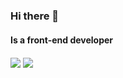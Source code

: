### Hi there 👋
#### Is a front-end developer

<div>
   <img align="center" src="https://github-readme-stats.vercel.app/api?username=1587315093&count_private=true&show_icons=true&hide_title=true&theme=dark&include_all_commits=true&bg_color=0,80B1C1,0D86AE&text_color=E7EFF0&icon_color=19CAE2">
  <img align="center" src="https://github-readme-stats.vercel.app/api/top-langs/?username=1587315093&theme=dark&layout=compact&show_icons=true&bg_color=0,80B1C1,0D86AE&icon_color=19CAE2&text_color=E7EFF0">
</div>

<!--
**1587315093/1587315093** is a ✨ _special_ ✨ repository because its `README.md` (this file) appears on your GitHub profile.

Here are some ideas to get you started:

- 🔭 I’m currently working on ...
- 🌱 I’m currently learning ...
- 👯 I’m looking to collaborate on ...
- 🤔 I’m looking for help with ...
- 💬 Ask me about ...
- 📫 How to reach me: ...
- 😄 Pronouns: ...
- ⚡ Fun fact: ...
-->
